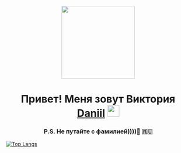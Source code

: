 <div id="header" align="center">
  <img src="https://media.giphy.com/media/5WILqPq29TyIkVCSej/giphy.gif" width="200"/>
</div>
<img src="https://komarev.com/ghpvc/?username=vic-k-777&style=flat-square&color=blue" alt=""/>
<h1 align="center">Привет! Меня зовут Виктория <a href="https://daniilshat.ru/" target="_blank">Daniil</a> 
<img src="https://github.com/blackcater/blackcater/raw/main/images/Hi.gif" height="32"/></h1>
<h3 align="center"> P.S. Не путайте с фамилией))))👋 🇷🇺</h3>

<!--
**vic-k-777/vic-k-777** is a ✨ _special_ ✨ repository because its `README.md` (this file) appears on your GitHub profile.

Here are some ideas to get you started:

- 🔭 I’m currently working on ...
- 🌱 I’m currently learning ...
- 👯 I’m looking to collaborate on ...
- 🤔 I’m looking for help with ...
- 💬 Ask me about ...
- 📫 How to reach me: ...
- 😄 Pronouns: ...
- ⚡ Fun fact: ...
-->

[![Top Langs](https://github-readme-stats.vercel.app/api/top-langs/?vic-k-777=anuraghazra&layout=compact)](https://github.com/anuraghazra/github-readme-stats)
